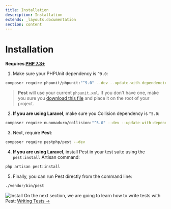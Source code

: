 ```yaml
---
title: Installation
description: Installation
extends: _layouts.documentation
section: content
---
```


# Installation

**Requires [PHP 7.3+](https://php.net/releases/)**

1. Make sure your PHPUnit dependency is `^9.0`:
```bash
composer require phpunit/phpunit:"^9.0" --dev --update-with-dependencies
```

> **Pest** will use your current `phpunit.xml`. If you don't have one, make you sure
you [download this file](https://github.com/pestphp/pest/blob/master/stubs/phpunit.xml) and
place it on the root of your project.

2. **If you are using Laravel**, make sure you Collision dependency is `^5.0`:
```bash
composer require nunomaduro/collision:"^5.0" --dev --update-with-dependencies
```

3. Next, require **Pest**:
```bash
composer require pestphp/pest --dev
```

4. **If you are using Laravel**, install Pest in your test suite using the `pest:install` Artisan command:
```bash
php artisan pest:install
```

5. Finally, you can run Pest directly from the command line:
```bash
./vendor/bin/pest
```

![Install](/assets/img/install.png)
On the next section, we are going to learn how to write tests with Pest: [Writing Tests →](/docs/writing-tests)
